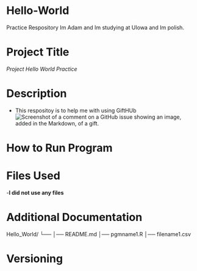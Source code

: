 # Hello-World
Practice Respository
Im Adam and Im studying at UIowa and Im polish.
# Project Title
_Project Hello World Practice_
# Description
- This respositoy is to help me with using GiftHUb
![Screenshot of a comment on a GitHub issue showing an image, added in the Markdown, of a gift.](https://i1.wp.com/ph-files.imgix.net/71794183-115a-4e80-88c1-f294f55f10f3.png?w=439&q=75)
# How to Run Program

# Files Used
-**I did not use any files**
# Additional Documentation
Hello_World/
└── 
    │── README.md
    │── pgmname1.R
    │── filename1.csv
# Versioning
